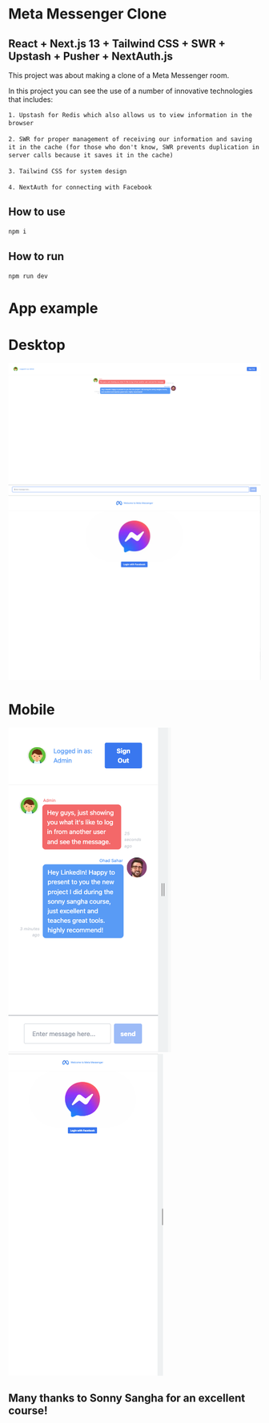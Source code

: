 # Meta Messenger Clone

## React + Next.js 13 + Tailwind CSS + SWR + Upstash + Pusher + NextAuth.js

This project was about making a clone of a Meta Messenger room.


In this project you can see the use of a number of innovative technologies that includes:

	1. Upstash for Redis which also allows us to view information in the browser

	2. SWR for proper management of receiving our information and saving it in the cache (for those who don't know, SWR prevents duplication in server calls because it saves it in the cache)

	3. Tailwind CSS for system design

	4. NextAuth for connecting with Facebook

## How to use

```bash
npm i
```
## How to run

```bash
npm run dev
```

# App example

# Desktop
![Screenshot](public/static/images/app_example.png)
![Screenshot](public/static/images/app_example_2.png)
# Mobile
![Screenshot](public/static/images/app_example_1.png)
![Screenshot](public/static/images/app_example_3.png)

## Many thanks to Sonny Sangha for an excellent course!
